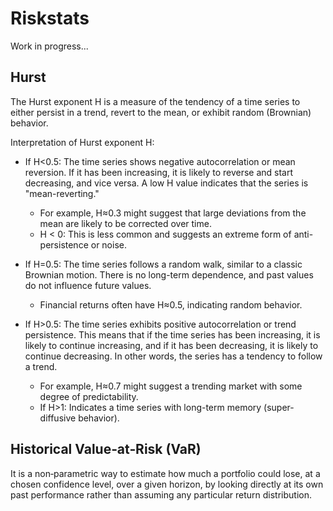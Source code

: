 # Riskstats


Work in progress...

## Hurst 

The Hurst exponent H is a measure of the tendency of a time series to either persist in a trend, revert to the mean, or exhibit random (Brownian) behavior. 

Interpretation of Hurst exponent H:

+ If H<0.5: The time series shows negative autocorrelation or mean reversion. If it has been increasing, it is likely to reverse and start decreasing, and vice versa. A low H value indicates that the series is "mean-reverting."
  + For example, H≈0.3 might suggest that large deviations from the mean are likely to be corrected over time.
  + H < 0: This is less common and suggests an extreme form of anti-persistence or noise.
  
+ If H=0.5: The time series follows a random walk, similar to a classic Brownian motion. There is no long-term dependence, and past values do not influence future values. 
  + Financial returns often have H≈0.5, indicating random behavior.

+ If H>0.5: The time series exhibits positive autocorrelation or trend persistence. This means that if the time series has been increasing, it is likely to continue increasing, and if it has been decreasing, it is likely to continue decreasing. In other words, the series has a tendency to follow a trend. 
  + For example, H≈0.7 might suggest a trending market with some degree of predictability.
  + If H>1: Indicates a time series with long-term memory (super-diffusive behavior).


## Historical Value‑at‑Risk (VaR)

It is a non‑parametric way to estimate how much a portfolio could lose, at a chosen confidence level, over a given horizon, by looking directly at its own past performance rather than assuming any particular return distribution.

